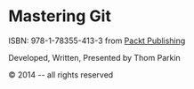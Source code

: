 Mastering Git
=============

ISBN: 978-1-78355-413-3 from [Packt Publishing](http://www.packtpub.com/)

Developed, Written, Presented by Thom Parkin

&copy; 2014 -- all rights reserved
